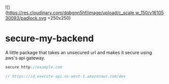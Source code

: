 
![](https://res.cloudinary.com/dqbgnn5hf/image/upload/c_scale,w_150/v1610530093/padlock.svg =250x250)


# secure-my-backend
A little package that takes an unsecured url and makes it secure using aws's api gateway.


```javascript
secure http://example.com

// https://id.execute-api.us-west-1.amazonaws.com/dev
```


